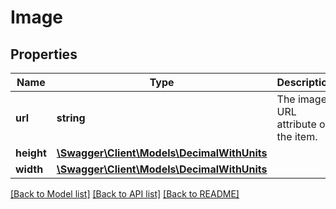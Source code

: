 # Image

## Properties
Name | Type | Description | Notes
------------ | ------------- | ------------- | -------------
**url** | **string** | The image URL attribute of the item. | [optional] 
**height** | [**\Swagger\Client\Models\DecimalWithUnits**](DecimalWithUnits.md) |  | [optional] 
**width** | [**\Swagger\Client\Models\DecimalWithUnits**](DecimalWithUnits.md) |  | [optional] 

[[Back to Model list]](../../README.md#documentation-for-models) [[Back to API list]](../../README.md#documentation-for-api-endpoints) [[Back to README]](../../README.md)

